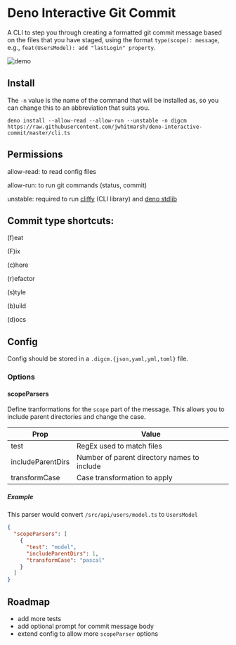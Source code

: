 # Deno Interactive Git Commit

A CLI to step you through creating a formatted git commit message based on the files that you have staged, using the format `type(scope): message`, e.g., `feat(UsersModel): add "lastLogin" property`.

![demo](https://github.com/jwhitmarsh/deno-interactive-commit/blob/master/demo.gif)

## Install

The `-n` value is the name of the command that will be installed as, so you can change this to an abbreviation that suits you.

`deno install --allow-read --allow-run --unstable -n digcm https://raw.githubusercontent.com/jwhitmarsh/deno-interactive-commit/master/cli.ts`

## Permissions

allow-read: to read config files

allow-run: to run git commands (status, commit)

unstable: required to run [cliffy](https://github.com/c4spar/deno-cliffy) (CLI library) and [deno stdlib](https://deno.land/manual/standard_library#troubleshooting)

## Commit type shortcuts:

(f)eat

(F)ix

(c)hore

(r)efactor

(s)tyle

(b)uild

(d)ocs

## Config

Config should be stored in a `.digcm.{json,yaml,yml,toml}` file.

### Options

#### scopeParsers

Define tranformations for the `scope` part of the message. This allows you to include parent directories and change the case.

| Prop              | Value                                       |
| ----------------- | ------------------------------------------- |
| test              | RegEx used to match files                   |
| includeParentDirs | Number of parent directory names to include |
| transformCase     | Case transformation to apply                |

##### Example

This parser would convert `/src/api/users/model.ts` to `UsersModel`

```json
{
  "scopeParsers": [
    {
      "test": "model",
      "includeParentDirs": 1,
      "transformCase": "pascal"
    }
  ]
}
```

## Roadmap

- add more tests
- add optional prompt for commit message body
- extend config to allow more `scopeParser` options
